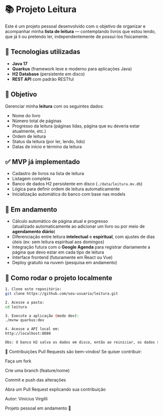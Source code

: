 # 📚 Projeto Leitura

Este é um projeto pessoal desenvolvido com o objetivo de organizar e acompanhar minha **lista de leitura** — contemplando livros que estou lendo, que já li ou pretendo ler, independentemente de possuí-los fisicamente.

## 🚀 Tecnologias utilizadas

- **Java 17**
- **Quarkus** (framework leve e moderno para aplicações Java)
- **H2 Database** (persistente em disco)
- **REST API** com padrão RESTful

## 🎯 Objetivo

Gerenciar minha **leitura** com os seguintes dados:
- Nome do livro
- Número total de páginas
- Progresso da leitura (páginas lidas, página que eu deveria estar atualmente, etc.)
- Ordem de leitura
- Status da leitura (por ler, lendo, lido)
- Datas de início e término da leitura

## ✅ MVP já implementado

- Cadastro de livros na lista de leitura
- Listagem completa
- Banco de dados H2 persistente em disco (`./data/leitura.mv.db`)
- Lógica para definir ordem de leitura automaticamente
- Inicialização automática do banco com base nas models

## 🧠 Em andamento

- Cálculo automático de página atual e progresso  
  (atualizado automaticamente ao adicionar um livro ou por meio de **agendamento diário**)
- Diferenciação entre leitura **intelectual** e **espiritual**, com ajustes de dias úteis (ex: sem leitura espiritual aos domingos)
- Integração futura com o **Google Agenda** para registrar diariamente a página que devo estar em cada tipo de leitura
- Interface frontend (futuramente em React ou Vue)
- Deploy gratuito na nuvem (pesquisa em andamento)

## 🔧 Como rodar o projeto localmente


```bash
1. Clone este repositório:
git clone https://github.com/seu-usuario/leitura.git

2. Acesse a pasta:
cd leitura

3. Execute a aplicação (modo dev):
./mvnw quarkus:dev

4. Acesse a API local em:
http://localhost:8080

Obs: O banco H2 salva os dados em disco, então ao reiniciar, os dados são mantidos.
```

🤝 Contribuições
Pull Requests são bem-vindos!
Se quiser contribuir:

Faça um fork

Crie uma branch (feature/nome)

Commit e push das alterações

Abra um Pull Request explicando sua contribuição

Autor: Vinicius Virgilli

Projeto pessoal em andamento 🚧
